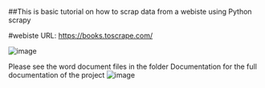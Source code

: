 ##This is basic tutorial on how to scrap data from a webiste using Python scrapy

#webiste URL: https://books.toscrape.com/

![image](https://github.com/Sicelo-Mzingisi-Mduna/SCRAPY-PYTHON-/assets/122819041/81ba7e56-dca9-4ae5-9e5c-590b21b96882)

Please see the word document files in the folder Documentation for the full documentation of the project
![image](https://github.com/Sicelo-Mzingisi-Mduna/SCRAPY-PYTHON-/assets/122819041/2900badc-96ef-474b-bed2-614a97a2b3c4)
